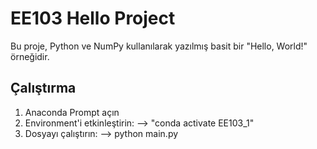 # EE103 Hello Project

Bu proje, Python ve NumPy kullanılarak yazılmış basit bir "Hello, World!" örneğidir.

## Çalıştırma
1. Anaconda Prompt açın
2. Environment'i etkinleştirin: --> "conda activate EE103_1"
3. Dosyayı çalıştırın: --> python main.py


